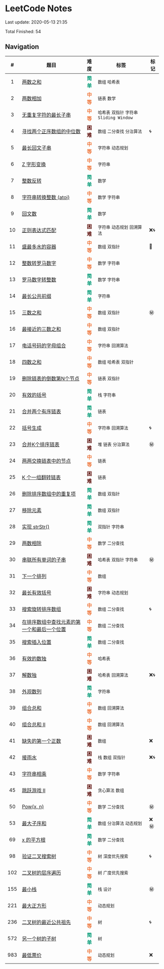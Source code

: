 # LeetCode Notes

Last update: 2020-05-13 21:35

Total Finished: 54

## Navigation

|#|题目|难度|标签|标记|
|:---:|---|:---:|---|---|
|1|[两数之和](/Users/derekliu/Documents/Dropbox/Notes/LeetCode/archive/1.md)|<span style='color:#019A75'><b>简单</b></span>|`数组` `哈希表`||
|2|[两数相加](/Users/derekliu/Documents/Dropbox/Notes/LeetCode/archive/2.md)|<span style='color:#EE7337'><b>中等</b></span>|`链表` `数学`||
|3|[无重复字符的最长子串](/Users/derekliu/Documents/Dropbox/Notes/LeetCode/archive/3.md)|<span style='color:#EE7337'><b>中等</b></span>|`哈希表` `双指针` `字符串` `Sliding Window`||
|4|[寻找两个正序数组的中位数](/Users/derekliu/Documents/Dropbox/Notes/LeetCode/archive/4.md)|<span style='color:#5c0e0a'><b>困难</b></span>|`数组` `二分查找` `分治算法`|🌀|
|5|[最长回文子串](/Users/derekliu/Documents/Dropbox/Notes/LeetCode/archive/5.md)|<span style='color:#EE7337'><b>中等</b></span>|`字符串` `动态规划`||
|6|[Z 字形变换](/Users/derekliu/Documents/Dropbox/Notes/LeetCode/archive/6.md)|<span style='color:#EE7337'><b>中等</b></span>|`字符串`||
|7|[整数反转](/Users/derekliu/Documents/Dropbox/Notes/LeetCode/archive/7.md)|<span style='color:#019A75'><b>简单</b></span>|`数学`||
|8|[字符串转换整数 (atoi)](/Users/derekliu/Documents/Dropbox/Notes/LeetCode/archive/8.md)|<span style='color:#EE7337'><b>中等</b></span>|`数学` `字符串`||
|9|[回文数](/Users/derekliu/Documents/Dropbox/Notes/LeetCode/archive/9.md)|<span style='color:#019A75'><b>简单</b></span>|`数学`||
|10|[正则表达式匹配](/Users/derekliu/Documents/Dropbox/Notes/LeetCode/archive/10.md)|<span style='color:#5c0e0a'><b>困难</b></span>|`字符串` `动态规划` `回溯算法`|❌🌀|
|11|[盛最多水的容器](/Users/derekliu/Documents/Dropbox/Notes/LeetCode/archive/11.md)|<span style='color:#EE7337'><b>中等</b></span>|`数组` `双指针`|🔑|
|12|[整数转罗马数字](/Users/derekliu/Documents/Dropbox/Notes/LeetCode/archive/12.md)|<span style='color:#EE7337'><b>中等</b></span>|`数学` `字符串`||
|13|[罗马数字转整数](/Users/derekliu/Documents/Dropbox/Notes/LeetCode/archive/13.md)|<span style='color:#019A75'><b>简单</b></span>|`数学` `字符串`||
|14|[最长公共前缀](/Users/derekliu/Documents/Dropbox/Notes/LeetCode/archive/14.md)|<span style='color:#019A75'><b>简单</b></span>|`字符串`||
|15|[三数之和](/Users/derekliu/Documents/Dropbox/Notes/LeetCode/archive/15.md)|<span style='color:#EE7337'><b>中等</b></span>|`数组` `双指针`|㊙️|
|16|[最接近的三数之和](/Users/derekliu/Documents/Dropbox/Notes/LeetCode/archive/16.md)|<span style='color:#EE7337'><b>中等</b></span>|`数组` `双指针`||
|17|[电话号码的字母组合](/Users/derekliu/Documents/Dropbox/Notes/LeetCode/archive/17.md)|<span style='color:#EE7337'><b>中等</b></span>|`字符串` `回溯算法`||
|18|[四数之和](/Users/derekliu/Documents/Dropbox/Notes/LeetCode/archive/18.md)|<span style='color:#EE7337'><b>中等</b></span>|`数组` `哈希表` `双指针`||
|19|[删除链表的倒数第N个节点](/Users/derekliu/Documents/Dropbox/Notes/LeetCode/archive/19.md)|<span style='color:#EE7337'><b>中等</b></span>|`链表` `双指针`||
|20|[有效的括号](/Users/derekliu/Documents/Dropbox/Notes/LeetCode/archive/20.md)|<span style='color:#019A75'><b>简单</b></span>|`栈` `字符串`||
|21|[合并两个有序链表](/Users/derekliu/Documents/Dropbox/Notes/LeetCode/archive/21.md)|<span style='color:#019A75'><b>简单</b></span>|`链表`||
|22|[括号生成](/Users/derekliu/Documents/Dropbox/Notes/LeetCode/archive/22.md)|<span style='color:#EE7337'><b>中等</b></span>|`字符串` `回溯算法`|🌀|
|23|[合并K个排序链表](/Users/derekliu/Documents/Dropbox/Notes/LeetCode/archive/23.md)|<span style='color:#5c0e0a'><b>困难</b></span>|`堆` `链表` `分治算法`|㊙️|
|24|[两两交换链表中的节点](/Users/derekliu/Documents/Dropbox/Notes/LeetCode/archive/24.md)|<span style='color:#EE7337'><b>中等</b></span>|`链表`||
|25|[K 个一组翻转链表](/Users/derekliu/Documents/Dropbox/Notes/LeetCode/archive/25.md)|<span style='color:#5c0e0a'><b>困难</b></span>|`链表`||
|26|[删除排序数组中的重复项](/Users/derekliu/Documents/Dropbox/Notes/LeetCode/archive/26.md)|<span style='color:#019A75'><b>简单</b></span>|`数组` `双指针`||
|27|[移除元素](/Users/derekliu/Documents/Dropbox/Notes/LeetCode/archive/27.md)|<span style='color:#019A75'><b>简单</b></span>|`数组` `双指针`||
|28|[实现 strStr()](/Users/derekliu/Documents/Dropbox/Notes/LeetCode/archive/28.md)|<span style='color:#019A75'><b>简单</b></span>|`双指针` `字符串`||
|29|[两数相除](/Users/derekliu/Documents/Dropbox/Notes/LeetCode/archive/29.md)|<span style='color:#EE7337'><b>中等</b></span>|`数学` `二分查找`||
|30|[串联所有单词的子串](/Users/derekliu/Documents/Dropbox/Notes/LeetCode/archive/30.md)|<span style='color:#5c0e0a'><b>困难</b></span>|`哈希表` `双指针` `字符串`|㊙️|
|31|[下一个排列](/Users/derekliu/Documents/Dropbox/Notes/LeetCode/archive/31.md)|<span style='color:#EE7337'><b>中等</b></span>|`数组`||
|32|[最长有效括号](/Users/derekliu/Documents/Dropbox/Notes/LeetCode/archive/32.md)|<span style='color:#5c0e0a'><b>困难</b></span>|`字符串` `动态规划`||
|33|[搜索旋转排序数组](/Users/derekliu/Documents/Dropbox/Notes/LeetCode/archive/33.md)|<span style='color:#EE7337'><b>中等</b></span>|`数组` `二分查找`|🌀|
|34|[在排序数组中查找元素的第一个和最后一个位置](/Users/derekliu/Documents/Dropbox/Notes/LeetCode/archive/34.md)|<span style='color:#EE7337'><b>中等</b></span>|`数组` `二分查找`||
|35|[搜索插入位置](/Users/derekliu/Documents/Dropbox/Notes/LeetCode/archive/35.md)|<span style='color:#019A75'><b>简单</b></span>|`数组` `二分查找`||
|36|[有效的数独](/Users/derekliu/Documents/Dropbox/Notes/LeetCode/archive/36.md)|<span style='color:#EE7337'><b>中等</b></span>|`哈希表`||
|37|[解数独](/Users/derekliu/Documents/Dropbox/Notes/LeetCode/archive/37.md)|<span style='color:#5c0e0a'><b>困难</b></span>|`哈希表` `回溯算法`|❌🌀|
|38|[外观数列](/Users/derekliu/Documents/Dropbox/Notes/LeetCode/archive/38.md)|<span style='color:#019A75'><b>简单</b></span>|`字符串`||
|39|[组合总和](/Users/derekliu/Documents/Dropbox/Notes/LeetCode/archive/39.md)|<span style='color:#EE7337'><b>中等</b></span>|`数组` `回溯算法`||
|40|[组合总和 II](/Users/derekliu/Documents/Dropbox/Notes/LeetCode/archive/40.md)|<span style='color:#EE7337'><b>中等</b></span>|`数组` `回溯算法`||
|41|[缺失的第一个正数](/Users/derekliu/Documents/Dropbox/Notes/LeetCode/archive/41.md)|<span style='color:#5c0e0a'><b>困难</b></span>|`数组`|❌|
|42|[接雨水](/Users/derekliu/Documents/Dropbox/Notes/LeetCode/archive/42.md)|<span style='color:#5c0e0a'><b>困难</b></span>|`栈` `数组` `双指针`|❌🌀|
|43|[字符串相乘](/Users/derekliu/Documents/Dropbox/Notes/LeetCode/archive/43.md)|<span style='color:#EE7337'><b>中等</b></span>|`数学` `字符串`||
|45|[跳跃游戏 II](/Users/derekliu/Documents/Dropbox/Notes/LeetCode/archive/45.md)|<span style='color:#5c0e0a'><b>困难</b></span>|`贪心算法` `数组`||
|50|[Pow(x, n)](/Users/derekliu/Documents/Dropbox/Notes/LeetCode/archive/50.md)|<span style='color:#EE7337'><b>中等</b></span>|`数学` `二分查找`|㊙️|
|53|[最大子序和](/Users/derekliu/Documents/Dropbox/Notes/LeetCode/archive/53.md)|<span style='color:#019A75'><b>简单</b></span>|`数组` `分治算法` `动态规划`|❌㊙️|
|69|[x 的平方根](/Users/derekliu/Documents/Dropbox/Notes/LeetCode/archive/69.md)|<span style='color:#019A75'><b>简单</b></span>|`数学` `二分查找`||
|98|[验证二叉搜索树](/Users/derekliu/Documents/Dropbox/Notes/LeetCode/archive/98.md)|<span style='color:#EE7337'><b>中等</b></span>|`树` `深度优先搜索`|🌀|
|102|[二叉树的层序遍历](/Users/derekliu/Documents/Dropbox/Notes/LeetCode/archive/102.md)|<span style='color:#EE7337'><b>中等</b></span>|`树` `广度优先搜索`||
|155|[最小栈](/Users/derekliu/Documents/Dropbox/Notes/LeetCode/archive/155.md)|<span style='color:#019A75'><b>简单</b></span>|`栈` `设计`|㊙️|
|221|[最大正方形](/Users/derekliu/Documents/Dropbox/Notes/LeetCode/archive/221.md)|<span style='color:#EE7337'><b>中等</b></span>|`动态规划`||
|236|[二叉树的最近公共祖先](/Users/derekliu/Documents/Dropbox/Notes/LeetCode/archive/236.md)|<span style='color:#EE7337'><b>中等</b></span>|`树`|🌀|
|572|[另一个树的子树](/Users/derekliu/Documents/Dropbox/Notes/LeetCode/archive/572.md)|<span style='color:#019A75'><b>简单</b></span>|`树`||
|983|[最低票价](/Users/derekliu/Documents/Dropbox/Notes/LeetCode/archive/983.md)|<span style='color:#EE7337'><b>中等</b></span>|`动态规划`|❌|
